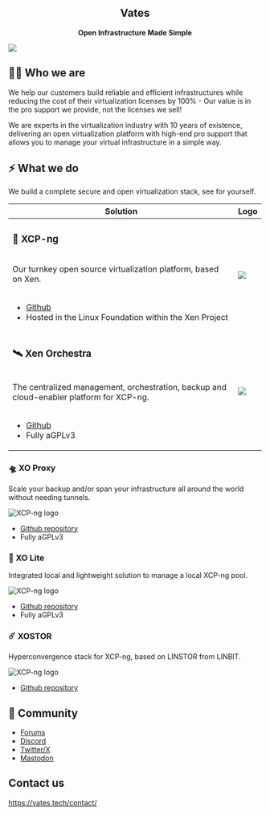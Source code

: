 <h2 align="center"><b>Vates</b></h2>
<p align="center"><b>Open Infrastructure Made Simple</b></p>

![](https://repository-images.githubusercontent.com/710736815/395f8222-d465-4d9f-b452-f684c92fb172)

## 🧑‍🚀 Who we are

We help our customers build reliable and efficient infrastructures while reducing the cost of their virtualization licenses by 100% - Our value is in the pro support we provide, not the licenses we sell!

We are experts in the virtualization industry with 10 years of existence, delivering an open virtualization platform with high-end pro support that allows you to manage your virtual infrastructure in a simple way.

## ⚡ What we do

We build a complete secure and open virtualization stack, see for yourself.


<table>
    <thead>
        <tr>
            <th>Solution<br></th>
            <th>Logo</th>
        </tr>
    </thead>
    <tbody>
        <tr>
            <td><h3>🚀 XCP-ng</h3><br>Our turnkey open source virtualization platform, based on Xen.<br><br>
            <ul>
                <li><a href="https://github.com/xcp-ng">Github</a></li>
                <li>Hosted in the Linux Foundation within the Xen Project</li>
            <td><img src="https://content.vates.tech/assets/productslogo/xcpng-logo.png"></td>
        </tr>
        <tr>
            <td><h3>🛰️ Xen Orchestra</h3><br>The centralized management, orchestration, backup and cloud-enabler platform for XCP-ng.<br><br>
            <ul>
                <li><a href="https://github.com/vatesfr/xen-orchestra">Github</a></li>
                <li>Fully aGPLv3</li>
            <td><img src="https://content.vates.tech/assets/productslogo/xo-logo.png"></td>
        </tr>
    </tbody>
</table>


### 🛸 XO Proxy

Scale your backup and/or span your infrastructure all around the world without needing tunnels.

![XCP-ng logo](https://content.vates.tech/assets/productslogo/xoproxy-logo.png)

* [Github repository](https://github.com/vatesfr/xen-orchestra)
* Fully aGPLv3

### 🔭 XO Lite

Integrated local and lightweight solution to manage a local XCP-ng pool.

![XCP-ng logo](https://content.vates.tech/assets/productslogo/xolite-logo.png)

* [Github repository](https://github.com/vatesfr/xen-orchestra)
* Fully aGPLv3

### ☄️ XOSTOR

Hyperconvergence stack for XCP-ng, based on LINSTOR from LINBIT.

![XCP-ng logo](https://content.vates.tech/assets/productslogo/xostor-logo.png)

* [Github repository](https://github.com/xcp-ng/sm/)

## 💬 Community

* [Forums](https://xcp-ng.org/forum)
* [Discord](https://discord.gg/wJkNv6Yqr7)
* [Twitter/X](https://twitter.com/vatesfr)
* [Mastodon](https://social.vates.tech/@vates)

## Contact us

https://vates.tech/contact/